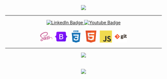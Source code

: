 


<div id="header" align="center">
  <img src="https://media.tenor.com/BJ-9w-MUVCMAAAAM/tis100-sad.gif"/><hr>
</div>

<div id="badges"align="center">
  <a href="your-linkedin-URL">
    <img src="https://img.shields.io/badge/LinkedIn-blue?style=for-the-badge&logo=linkedin&logoColor=white" alt="LinkedIn Badge"/>
  </a>
  <a href="your-youtube-URL">
    <img src="https://img.shields.io/badge/Instagram-red?style=for-the-badge&logo=instagram&logoColor=white" alt="Youtube Badge"/>
  </a>
<!--   <a href="your-twitter-URL">
    <img src="https://img.shields.io/badge/Twitter-blue?style=for-the-badge&logo=twitter&logoColor=white" alt="Twitter Badge"/>
  </a> -->
</div><br>
<div align="center">
  <img src="https://github.com/devicons/devicon/blob/master/icons/sass/sass-original.svg" title="Redux" alt="Redux " width="40" height="40"/>&nbsp;
   <img src="https://github.com/devicons/devicon/blob/master/icons/bootstrap/bootstrap-original.svg" title="Redux" alt="Redux " width="40" height="40"/>&nbsp;
  <img src="https://github.com/devicons/devicon/blob/master/icons/css3/css3-plain-wordmark.svg"  title="CSS3" alt="CSS" width="40" height="40"/>&nbsp;
  <img src="https://github.com/devicons/devicon/blob/master/icons/html5/html5-original.svg" title="HTML5" alt="HTML" width="40" height="40"/>&nbsp;
  <img src="https://github.com/devicons/devicon/blob/master/icons/javascript/javascript-original.svg" title="JavaScript" alt="JavaScript" width="40" height="40"/>&nbsp;
  <img src="https://github.com/devicons/devicon/blob/master/icons/git/git-original-wordmark.svg" title="Git" **alt="Git" width="40" height="40"/>
</div><hr>

  


<div align="center"><img style="height: auto; width: 40%;" class="img" src="https://github-readme-stats.vercel.app/api?username=TheMaharshii&theme=radical&show_icons=true&include_all_commits=true&hide_border=true" /></div><br><br>


<div align="center"><img style="height: auto; width: 40%;" class="img" src="https://github-readme-stats.vercel.app/api/top-langs/?username=TheMaharshii&theme=radical&langs_count=8&layout=compact&hide_border=true" /></div>


  
  



